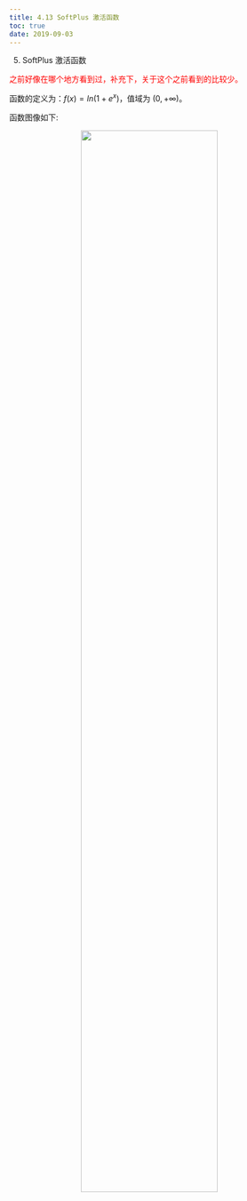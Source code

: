 ```yaml
---
title: 4.13 SoftPlus 激活函数
toc: true
date: 2019-09-03
---
```


5. SoftPlus 激活函数

<span style="color:red;">之前好像在哪个地方看到过，补充下，关于这个之前看到的比较少。</span>

函数的定义为：$f(x) = ln( 1 + e^x)$，值域为 $(0,+\infty)$。

函数图像如下:

<p align="center">
    <img width="70%" height="70%" src="http://images.iterate.site/blog/image/20190722/xP0IjrNWaI0o.png?imageslim">
</p>
